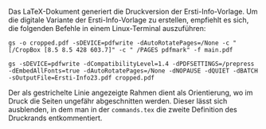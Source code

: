Das LaTeX-Dokument generiert die Druckversion der Ersti-Info-Vorlage.
Um die digitale Variante der Ersti-Info-Vorlage zu erstellen, empfiehlt es sich, die folgenden Befehle in einem Linux-Terminal auszuführen:
```
gs -o cropped.pdf -sDEVICE=pdfwrite -dAutoRotatePages=/None -c "[/CropBox [8.5 8.5 428 603.7]" -c " /PAGES pdfmark" -f main.pdf
```
```
gs -sDEVICE=pdfwrite -dCompatibilityLevel=1.4 -dPDFSETTINGS=/prepress -dEmbedAllFonts=true -dAutoRotatePages=/None -dNOPAUSE -dQUIET -dBATCH -sOutputFile=Ersti-Info23.pdf cropped.pdf
```

Der als gestrichelte Linie angezeigte Rahmen dient als Orientierung, wo im Druck die Seiten ungefähr abgeschnitten werden.
Dieser lässt sich ausblenden, in dem man in der `commands.tex` die zweite Definition des Druckrands entkommentiert.